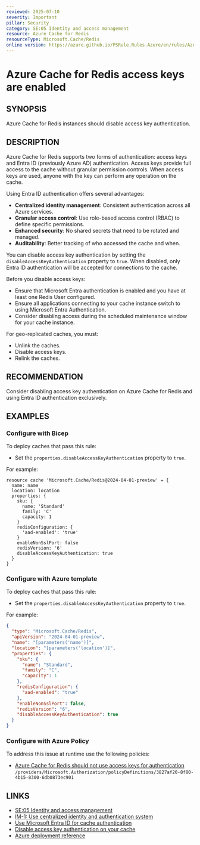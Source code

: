```yaml
---
reviewed: 2025-07-10
severity: Important
pillar: Security
category: SE:05 Identity and access management
resource: Azure Cache for Redis
resourceType: Microsoft.Cache/Redis
online version: https://azure.github.io/PSRule.Rules.Azure/en/rules/Azure.Redis.DisableLocalAuth/
---
```


# Azure Cache for Redis access keys are enabled

## SYNOPSIS

Azure Cache for Redis instances should disable access key authentication.

## DESCRIPTION

Azure Cache for Redis supports two forms of authentication:
access keys and Entra ID (previously Azure AD) authentication.
Access keys provide full access to the cache without granular permission controls.
When access keys are used, anyone with the key can perform any operation on the cache.

Using Entra ID authentication offers several advantages:

- **Centralized identity management**: Consistent authentication across all Azure services.
- **Granular access control**: Use role-based access control (RBAC) to define specific permissions.
- **Enhanced security**: No shared secrets that need to be rotated and managed.
- **Auditability**: Better tracking of who accessed the cache and when.

You can disable access key authentication by setting the `disableAccessKeyAuthentication` property to `true`.
When disabled, only Entra ID authentication will be accepted for connections to the cache.

Before you disable access keys:

- Ensure that Microsoft Entra authentication is enabled and you have at least one Redis User configured.
- Ensure all applications connecting to your cache instance switch to using Microsoft Entra Authentication.
- Consider disabling access during the scheduled maintenance window for your cache instance.

For geo-replicated caches, you must:

- Unlink the caches.
- Disable access keys.
- Relink the caches.

## RECOMMENDATION

Consider disabling access key authentication on Azure Cache for Redis and using Entra ID authentication exclusively.

## EXAMPLES

### Configure with Bicep

To deploy caches that pass this rule:

- Set the `properties.disableAccessKeyAuthentication` property to `true`.

For example:

```bicep
resource cache 'Microsoft.Cache/Redis@2024-04-01-preview' = {
  name: name
  location: location
  properties: {
    sku: {
      name: 'Standard'
      family: 'C'
      capacity: 1
    }
    redisConfiguration: {
      'aad-enabled': 'true'
    }
    enableNonSslPort: false
    redisVersion: '6'
    disableAccessKeyAuthentication: true
  }
}
```

### Configure with Azure template

To deploy caches that pass this rule:

- Set the `properties.disableAccessKeyAuthentication` property to `true`.

For example:

```json
{
  "type": "Microsoft.Cache/Redis",
  "apiVersion": "2024-04-01-preview",
  "name": "[parameters('name')]",
  "location": "[parameters('location')]",
  "properties": {
    "sku": {
      "name": "Standard",
      "family": "C",
      "capacity": 1
    },
    "redisConfiguration": {
      "aad-enabled": "true"
    },
    "enableNonSslPort": false,
    "redisVersion": "6",
    "disableAccessKeyAuthentication": true
  }
}
```

<!-- external:avm avm/res/cache/redis disableAccessKeyAuthentication -->

### Configure with Azure Policy

To address this issue at runtime use the following policies:

- [Azure Cache for Redis should not use access keys for authentication](https://github.com/Azure/azure-policy/blob/master/built-in-policies/policyDefinitions/Cache/RedisCache_DisableAccessKeysAuth_Audit.json)
  `/providers/Microsoft.Authorization/policyDefinitions/3827af20-8f80-4b15-8300-6db0873ec901`

## LINKS

- [SE:05 Identity and access management](https://learn.microsoft.com/azure/well-architected/security/identity-access)
- [IM-1: Use centralized identity and authentication system](https://learn.microsoft.com/security/benchmark/azure/baselines/azure-cache-for-redis-security-baseline#im-1-use-centralized-identity-and-authentication-system)
- [Use Microsoft Entra ID for cache authentication](https://learn.microsoft.com/azure/azure-cache-for-redis/cache-azure-active-directory-for-authentication)
- [Disable access key authentication on your cache](https://learn.microsoft.com/azure/azure-cache-for-redis/cache-azure-active-directory-for-authentication#disable-access-key-authentication-on-your-cache)
- [Azure deployment reference](https://learn.microsoft.com/azure/templates/microsoft.cache/redis)